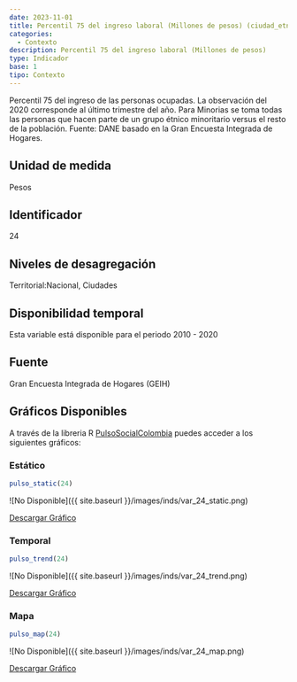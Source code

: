 ```yaml
---
date: 2023-11-01
title: Percentil 75 del ingreso laboral (Millones de pesos) (ciudad_etnia)
categories:
  - Contexto
description: Percentil 75 del ingreso laboral (Millones de pesos)
type: Indicador
base: 1
tipo: Contexto
--- 
```


Percentil 75 del ingreso de las personas ocupadas. La observación del 2020 corresponde al último trimestre del año. Para Minorias se toma todas las personas que hacen parte de un grupo étnico minoritario versus el resto de la población.
Fuente: DANE basado en la Gran Encuesta Integrada de Hogares.

## Unidad de medida
Pesos

## Identificador
24

## Niveles de desagregación
Territorial:Nacional, Ciudades

## Disponibilidad temporal
Esta variable está disponible para el periodo 2010 - 2020

## Fuente
Gran Encuesta Integrada de Hogares (GEIH)

## Gráficos Disponibles

A través de la libreria R [PulsoSocialColombia](https://github.com/pulsosocialcolombia/PulsoSocialColombia) puedes acceder a los siguientes gráficos:

### Estático

``` R
pulso_static(24)
```

![No Disponible]({{ site.baseurl }}/images/inds/var_24_static.png)

<a href='{{ site.baseurl }}/images/inds/var_24_static.png'>Descargar Gráfico</a>

### Temporal

``` R
pulso_trend(24)
```

![No Disponible]({{ site.baseurl }}/images/inds/var_24_trend.png)

<a href='{{ site.baseurl }}/images/inds/var_24_trend.png'>Descargar Gráfico</a>

### Mapa

``` R
pulso_map(24)
```

![No Disponible]({{ site.baseurl }}/images/inds/var_24_map.png)

<a href='{{ site.baseurl }}/images/inds/var_24_map.png'>Descargar Gráfico</a>